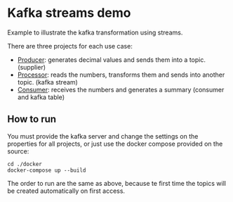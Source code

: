 # Kafka streams demo

Example to illustrate the kafka transformation using streams.

There are three projects for each use case:

- [Producer](producer/README.md): generates decimal values and sends them into a topic. (supplier)
- [Processor](processor/README.md): reads the numbers, transforms them and sends into another topic. (kafka stream)
- [Consumer](consumer/README.md): receives the numbers and generates a summary (consumer and kafka table) 

## How to run

You must provide the kafka server and change the settings on the properties for all projects, or just use the docker compose provided on the source:

    cd ./docker
    docker-compose up --build

The order to run are the same as above, because te first time the topics will be created automatically on first access.
